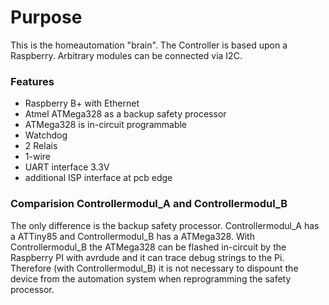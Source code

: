 # Purpose
This is the homeautomation "brain". The Controller is based upon a Raspberry. Arbitrary modules can be connected via I2C.

### Features
- Raspberry B+ with Ethernet 
- Atmel ATMega328 as a backup safety processor
- ATMega328 is in-circuit programmable
- Watchdog
- 2 Relais
- 1-wire
- UART interface 3.3V
- additional ISP interface at pcb edge

### Comparision Controllermodul_A and Controllermodul_B
The only difference is the backup safety processor. Controllermodul_A has a ATTiny85 and Controllermodul_B has a ATMega328.
With Controllermodul_B the ATMega328 can be flashed in-circuit by the Raspberry PI with avrdude and it can trace debug strings to the Pi. Therefore (with Controllermodul_B) it is not necessary to dispount the device from the automation system when reprogramming the safety processor.
